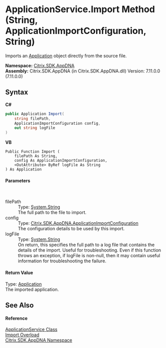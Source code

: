 # ApplicationService.Import Method (String, ApplicationImportConfiguration, String)
 

Imports an <a href="1779bfff-4b29-0f26-8a09-10acdd530bbc">Application</a> object directly from the source file.

**Namespace:**&nbsp;[Citrix.SDK.AppDNA](index.md)<br />**Assembly:**&nbsp;Citrix.SDK.AppDNA (in Citrix.SDK.AppDNA.dll) Version: 7.11.0.0 (7.11.0.0)

## Syntax

**C#**
```csharp
public Application Import(
	string filePath,
	ApplicationImportConfiguration config,
	out string logFile
)
```

**VB**
```vbnet
Public Function Import ( 
	filePath As String,
	config As ApplicationImportConfiguration,
	<OutAttribute> ByRef logFile As String
) As Application
```


#### Parameters
&nbsp;<dl><dt>filePath</dt><dd>Type: <a href="http://msdn2.microsoft.com/en-us/library/s1wwdcbf" target="_blank">System.String</a><br />The full path to the file to import.</dd><dt>config</dt><dd>Type: <a href="92c1ca97-a153-42c9-8116-c453cb77a007">Citrix.SDK.AppDNA.ApplicationImportConfiguration</a><br />The configuration details to be used by this import.</dd><dt>logFile</dt><dd>Type: <a href="http://msdn2.microsoft.com/en-us/library/s1wwdcbf" target="_blank">System.String</a><br />On return, this specifies the full path to a log file that contains the details of the import. Useful for troubleshooting. Even if this function throws an exception, if logFile is non-null, then it may contain useful information for troubleshooting the failure.</dd></dl>

#### Return Value
Type: <a href="1779bfff-4b29-0f26-8a09-10acdd530bbc">Application</a><br />The imported application.

## See Also


#### Reference
<a href="4190f2b6-31d1-9744-132e-b12e165db1a3">ApplicationService Class</a><br /><a href="bef5f034-72e4-4ad2-955e-fada49d6fb4e">Import Overload</a><br /><a href="fe2d265b-410b-8b11-1eb4-a790e0b062bf">Citrix.SDK.AppDNA Namespace</a><br />